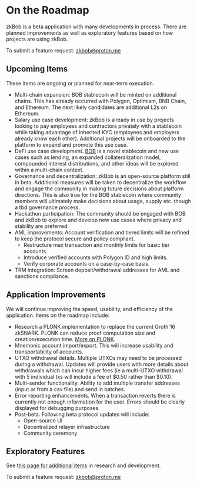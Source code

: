 # On the Roadmap

zkBob is a beta application with many developments in process. There are planned improvements as well as exploratory features based on how projects are using zkBob.

To submit a feature request: zkbob@proton.me

## Upcoming Items

These items are ongoing or planned for near-term execution.

* Multi-chain expansion: BOB stablecoin will be minted on additional chains. This has already occurred with Polygon, Optimism, BNB Chain, and Ethereum. The next likely candidates are additional L2s on Ethereum.
* Salary use case development: zkBob is already in use by projects looking to pay employees and contractors privately with a stablecoin while taking advantage of inherited KYC (employees and employers already know each other). Additional projects will be onboarded to the platform to expand and promote this use case.
* DeFi use case development. [BOB](../bob-stablecoin/bob-details.md) is a novel stablecoin and new use cases such as lending, an expanded collateralization model, compounded interest distributions, and other ideas will be explored within a multi-chain context.
* Governance and decentralization: zkBob is an open-source platform still in beta. Additional measures will be taken to decentralize the workflow and engage the community in making future decisions about platform directions. This is also true for the BOB stablecoin where community members will ultimately make decisions about usage, supply etc. though a tbd governance process. &#x20;
* Hackathon participation: The community should be engaged with BOB and zkBob to explore and develop new use cases where privacy and stability are preferred.
* AML improvements: Account verification and tiered limits will be refined to keep the protocol secure and policy compliant.
  * Restructure max transaction and monthly limits for basic tier accounts.
  * Introduce verified accounts with Polygon ID and high limits.
  * Verify corporate accounts on a case-by-case basis.
* TRM integration: Screen deposit/withdrawal addresses for AML and sanctions compliance.&#x20;

## Application Improvements

We will continue improving the speed, usability, and efficiency of the application. Items on the roadmap include:

* Research a PLONK implementation to replace the current Groth'16 zkSNARK. PLONK can reduce proof computation size and creation/execution time. [More on PLONK](https://vitalik.ca/general/2019/09/22/plonk.html).
* Mnemonic account import/export. This will increase usability and transportability of accounts.
* UTXO withdrawal details. Multiple UTXOs may need to be processed during a withdrawal. Updates will provide users with more details about withdrawals which can incur higher fees (ie a multi-UTXO withdrawal with 5 individual txs will include a fee of $0.50 rather than $0.10).
* Multi-sender functionality. Ability to add multiple transfer addresses (input or from a csv file) and send in batches.&#x20;
* Error reporting enhancements. When a transaction reverts there is currently not enough information for the user. Errors should be clearly displayed for debugging purposes.
* Post-beta. Following beta protocol updates will include:
  * Open-source UI
  * Decentralized relayer infrastructure
  * Community ceremony

## Exploratory Features

See [this page for additional items](exploratory-features/) in research and development.

To submit a feature request: zkbob@proton.me
